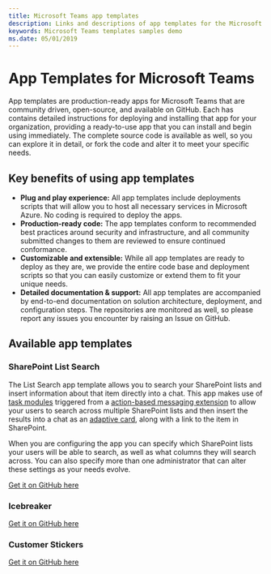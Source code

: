 ```yaml
---
title: Microsoft Teams app templates
description: Links and descriptions of app templates for the Microsoft Teams platform
keywords: Microsoft Teams templates samples demo
ms.date: 05/01/2019
---
```


# App Templates for Microsoft Teams

App templates are production-ready apps for Microsoft Teams that are community driven, open-source, and available on GitHub. Each has contains detailed instructions for deploying and installing that app for your organization, providing a ready-to-use app that you can install and begin using immediately. The complete source code is available as well, so you can explore it in detail, or fork the code and alter it to meet your specific needs.

## Key benefits of using app templates

* **Plug and play experience:** All app templates include deployments scripts that will allow you to host all necessary services in Microsoft Azure. No coding is required to deploy the apps.
* **Production-ready code:** The app templates conform to recommended best practices around security and infrastructure, and all community submitted changes to them are reviewed to ensure continued conformance.
* **Customizable and extensible:** While all app templates are ready to deploy as they are, we provide the entire code base and deployment scripts so that you can easily customize or extend them to fit your unique needs.
* **Detailed documentation & support:** All app templates are accompanied by end-to-end documentation on solution architecture, deployment, and configuration steps. The repositories are monitored as well, so please report any issues you encounter by raising an Issue on GitHub.

## Available app templates

### SharePoint List Search

The List Search app template allows you to search your SharePoint lists and insert information about that item directly into a chat. This app makes use of [task modules](~/concepts/task-modules/task-modules-overview.md) triggered from a [action-based messaging extension](~/concepts/messaging-extensions/create-extensions.md) to allow your users to search across multiple SharePoint lists and then insert the results into a chat as an [adaptive card](~/concepts/cards/cards-reference.md#adaptive-card), along with a link to the item in SharePoint.

When you are configuring the app you can specify which SharePoint lists your users will be able to search, as well as what columns they will search across. You can also specify more than one administrator that can alter these settings as your needs evolve.

[Get it on GitHub here](https://github.com)

### Icebreaker



[Get it on GitHub here](https://github.com)

### Customer Stickers

[Get it on GitHub here](https://github.com)
